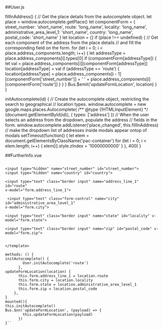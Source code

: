 ##User.js

fillInAddress() {
    // Get the place details from the autocomplete object.
    let place = window.autocomplete.getPlace()
    let componentForm = {
      street_number: 'short_name',
      route: 'long_name',
      locality: 'long_name',
      administrative_area_level_1: 'short_name',
      country: 'long_name',
      postal_code: 'short_name'
    }
    let location = {}
    if (place !== undefined) {
      // Get each component of the address from the place details
      // and fill the corresponding field on the form.
      for (let i = 0; i < place.address_components.length; i++) {
        let addressType = place.address_components[i].types[0]
        if (componentForm[addressType]) {
          let val = place.address_components[i][componentForm[addressType]]
          location[addressType] = val
          if (addressType == 'route') {
            location[addressType] = place.address_components[i - 1][componentForm['street_number']] + ' ' + place.address_components[i][componentForm['route']]
          }
        }
      }
      Bus.$emit('updateFormLocation', location)
    }
  }
  
initAutocomplete(id) {
  // Create the autocomplete object, restricting the search to geographical
  // location types.
  window.autocomplete = new google.maps.places.Autocomplete(
    /** @type {!HTMLInputElement} */
    (document.getElementById(id)), {
      types: ['address']
    })
  // When the user selects an address from the dropdown, populate the address
  // fields in the form.
  window.autocomplete.addListener('place_changed', this.fillInAddress)
  // make the dropdown list of addresses inside modals appear ontop of modals
  setTimeout(function() {
    let elem = document.getElementsByClassName('pac-container')
    for (let i = 0; i < elem.length; i++) {
      elem[i].style.zIndex = '10000000000'
    }
  }, 400)
}


##FurtherInfo.vue

```<template>

<input type="hidden" name="street_number" id="street_number">
<input type="hidden" name="country" id="country">

<input type="text" class="border input" name="address_line_1" id="route"
v-model="form.address_line_1">

 <input type="text" class="form-control" name="city" id="administrative_area_level_1"
v-model="form.city">

<input type="text" class="border input" name="state" id="locality" v-model="form.state">

<input type="text" class="border input" name="zip" id="postal_code" v-model="form.zip">


</template>

methods: () {
initAutocomplete() {
        User.initAutocomplete('route')
      },      
updateFormLocation(location) {
      this.form.address_line_1 = location.route
      this.form.city = location.locality
      this.form.state = location.administrative_area_level_1
      this.form.zip = location.postal_code
    },
}
mounted(){
this.initAutocomplete()
Bus.$on('updateFormLocation', (payload) => {
        this.updateFormLocation(payload)
      })
}``